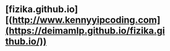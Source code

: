 # [fizika.github.io][(http://www.kennyyipcoding.com](https://deimamlp.github.io/fizika.github.io/))
